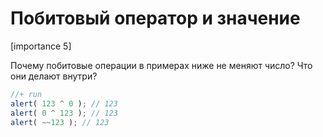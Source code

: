 # Побитовый оператор и значение

[importance 5]

Почему побитовые операции в примерах ниже не меняют число? Что они делают внутри?

```js
//+ run
alert( 123 ^ 0 ); // 123
alert( 0 ^ 123 ); // 123
alert( ~~123 ); // 123
```

